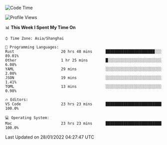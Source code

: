 <!--START_SECTION:waka-->
![Code Time](http://img.shields.io/badge/Code%20Time-958%20hrs%2053%20mins-blue)

![Profile Views](http://img.shields.io/badge/Profile%20Views-5-blue)

📊 **This Week I Spent My Time On** 

```text
⌚︎ Time Zone: Asia/Shanghai

💬 Programming Languages: 
Rust                     20 hrs 48 mins      ██████████████████████░░░   89.01% 
Other                    1 hr 25 mins        █░░░░░░░░░░░░░░░░░░░░░░░░   6.08% 
YAML                     29 mins             ░░░░░░░░░░░░░░░░░░░░░░░░░   2.08% 
JSON                     19 mins             ░░░░░░░░░░░░░░░░░░░░░░░░░   1.41% 
TOML                     13 mins             ░░░░░░░░░░░░░░░░░░░░░░░░░   0.98%

🔥 Editors: 
VS Code                  23 hrs 23 mins      █████████████████████████   100.0%

💻 Operating System: 
Mac                      23 hrs 23 mins      █████████████████████████   100.0%

```


 Last Updated on 28/01/2022 04:27:47 UTC
<!--END_SECTION:waka-->
